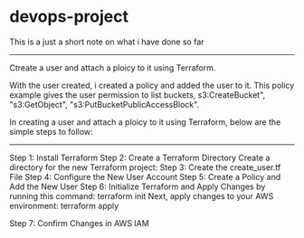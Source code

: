# devops-project
This is a just a short note on what i have done so far
********************************************************************
Ctreate a user and attach a ploicy to it using Terraform.

With the user created, i created a policy and added the user to it. This policy example gives the user permission to list buckets, s3:CreateBucket", "s3:GetObject", "s3:PutBucketPublicAccessBlock".

In creating a user and attach a ploicy to it using Terraform, below are the simple steps to follow:
*********************************************************************************************************

Step 1: Install Terraform
Step 2: Create a Terraform Directory
  Create a directory for the new Terraform project:
Step 3: Create the create_user.tf File
Step 4: Configure the New User Account
Step 5: Create a Policy and Add the New User
Step 6: Initialize Terraform and Apply Changes by running this command:
    terraform init 
    Next, apply changes to your AWS environment:
    terraform apply

Step 7: Confirm Changes in AWS IAM
